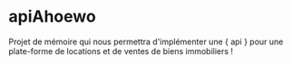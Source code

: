 # apiAhoewo
Projet de mémoire qui nous permettra d'implémenter une { api } pour une plate-forme de locations et de ventes de biens immobiliers !
